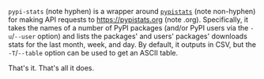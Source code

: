 `pypi-stats` (note hyphen) is a wrapper around
[`pypistats`](https://github.com/hugovk/pypistats) (note non-hyphen) for making
API requests to <https://pypistats.org> (note .org).  Specifically, it takes
the names of a number of PyPI packages (and/or PyPI users via the `-u`/`--user`
option) and lists the packages' and users' packages' downloads stats for the
last month, week, and day.  By default, it outputs in CSV, but the
`-T`/`--table` option can be used to get an ASCII table.

That's it.  That's all it does.
